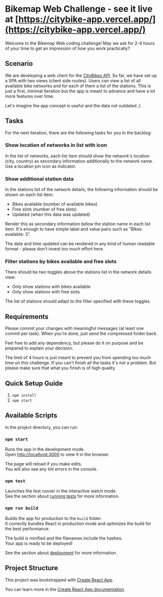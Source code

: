 # Bikemap Web Challenge - see it live at [https://citybike-app.vercel.app/](https://citybike-app.vercel.app/)

Welcome to the Bikemap Web coding challenge! May we ask for 2-4 hours of your time to get an impression of how you work practically?

## Scenario

We are developing a web client for the [CityBikes API](https://api.citybik.es/v2/). So far, we have set up a SPA with two views (client side routes). Users can view a list of all available bike networks and for each of them a list of the stations. This is just a first, minimal iteration but the app is meant to advance and have a lot more features over time.

Let's imagine the app concept is useful and the data not outdated ;)

## Tasks

For the next iteration, there are the following tasks for you in the backlog:

### Show location of networks in list with icon

In the list of networks, each list item should show the network's location (city, country) as secondary information additionally to the network name. Use a location pin icon as indicator.

### Show additional station data

In the stations list of the network details, the following information should be shown on each list item:

- Bikes available (number of available bikes)
- Free slots (number of free slots)
- Updated (when this data was updated)

Render this as secondary information below the station name in each list item. It's enough to have simple label and value pairs such as "Bikes available: 3".

The date and time updated can be rendered in any kind of human readable format - please don't invest too much effort here.

### Filter stations by bikes available and free slots

There should be two toggles above the stations list in the network details view:

- Only show stations with bikes available
- Only show stations with free slots

The list of stations should adapt to the filter specified with these toggles.

## Requirements

Please commit your changes with meaningful messages (at least one commit per task). When you're done, just send the compressed folder back.

Feel free to add any dependency, but please do it on purpose and be prepared to explain your decision.

The limit of 4 hours is just meant to prevent you from spending too much time on this challenge. If you can't finish all the tasks it's not a problem. But please make sure that what you finish is of high quality.

## Quick Setup Guide

1. `npm install`
2. `npm start`

## Available Scripts

In the project directory, you can run:

### `npm start`

Runs the app in the development mode.\
Open [http://localhost:3000](http://localhost:3000) to view it in the browser.

The page will reload if you make edits.\
You will also see any lint errors in the console.

### `npm test`

Launches the test runner in the interactive watch mode.\
See the section about [running tests](https://facebook.github.io/create-react-app/docs/running-tests) for more information.

### `npm run build`

Builds the app for production to the `build` folder.\
It correctly bundles React in production mode and optimizes the build for the best performance.

The build is minified and the filenames include the hashes.\
Your app is ready to be deployed!

See the section about [deployment](https://facebook.github.io/create-react-app/docs/deployment) for more information.

## Project Structure

This project was bootstrapped with [Create React App](https://github.com/facebook/create-react-app).

You can learn more in the [Create React App documentation](https://facebook.github.io/create-react-app/docs/getting-started).
